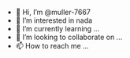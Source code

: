 - 👋 Hi, I’m @muller-7667
- 👀 I’m interested in nada
- 🌱 I’m currently learning ...
- 💞️ I’m looking to collaborate on ...
- 📫 How to reach me ...

<!---
muller-7667/muller-7667 is a ✨ special ✨ repository because its `README.md` (this file) appears on your GitHub profile.
You can click the Preview link to take a look at your changes.
--->
